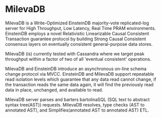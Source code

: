 # MilevaDB

MilevaDB is a Write-Optimized EinsteinDB majority-vote replicated-log server for High Throughput, Low Latency, Real Time PRAM environments. EinsteinDB employs a novel Relativistic Linearizable Causal Consistent Transaction guarantee protocol by building Strong Causal Consistent consensus layers on eventually consistent general-purpose data stores.

MilevaDB (is) currently tested with Cassandra where we target peak throughput within a factor of two of all 'eventual consistent' operations. 

MilevaDB and EinsteinDB introduce an asynchronous on-line schema change protocol via MVCC. EinsteinDB and MilevaDB support repeatable read isolation levels which guarantee that any data read cannot change, if the transaction reads the same data again, it will find the previously read data in place, unchanged, and available to read.

MilevaDB server parses and barters bartolinaSQL (SQL text to abstract syntax tree(AST)) requests. MilevaDB resolves, type checks (AST to annotated AST), and Simplifies(annotated AST to annotated AST) ETL.

